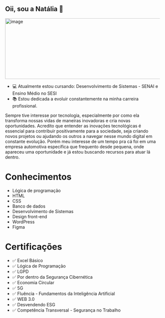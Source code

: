 ## Oii, sou a Natália 🥰

<img width="792" height="198" alt="image" src="https://github.com/user-attachments/assets/1a9c0da7-682b-4e02-9a26-0c88211e145f" />



- 💻 Atualmente estou cursando: Desenvolvimento de Sistemas - SENAI e Ensino Médio no SESI
- 📚 Estou dedicada a evoluir constantemente na minha carreira profissional.

Sempre tive interesse por tecnologia, especialmente por como ela transforma nossas vidas de maneiras inovadoras e cria novas oportunidades. 
Acredito que entender as inovações tecnológicas é essencial para contribuir positivamente para a sociedade, seja criando novos projetos ou 
ajudando os outros a navegar nesse mundo digital em constante evolução.
Porém meu interesse de um tempo pra cá foi em uma empresa automotiva específica que frequento desde pequena, onde apareceu uma oportunidade e já estou buscando recursos para atuar lá dentro.



  # Conhecimentos
  - Lógica de programação
  - HTML
  - CSS
  - Banco de dados
  - Desenvolvimento de Sistemas
  - Design front-end
  - WordPress
  - Figma
  
# Certificações
- ✅ Excel Básico
- ✅ Lógica de Programação
- ✅ LGPD
- ✅ Por dentro da Segurança Cibernética
- ✅ Economia Circular
- ✅ 5G
- ✅ Fluência - Fundamentos da Inteligência Artificial
- ✅ WEB 3.0
- ✅ Desvendendo ESG
- ✅ Competência Transversal - Segurança no Trabalho
